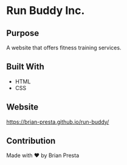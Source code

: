 # Run Buddy Inc.

## Purpose
A website that offers fitness training services.

## Built With
* HTML
* CSS

## Website
https://brian-presta.github.io/run-buddy/

## Contribution
Made with ❤️ by Brian Presta


